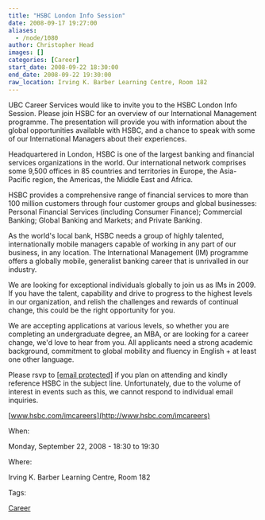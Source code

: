 ```yaml
---
title: "HSBC London Info Session"
date: 2008-09-17 19:27:00
aliases:
  - /node/1080
author: Christopher Head
images: []
categories: [Career]
start_date: 2008-09-22 18:30:00
end_date: 2008-09-22 19:30:00
raw_location: Irving K. Barber Learning Centre, Room 182
---
```


UBC Career Services would like to invite you to the HSBC London Info Session. Please join HSBC for an overview of our International Management programme. The presentation will provide you with information about the global opportunities available with HSBC, and a chance to speak with some of our International Managers about their experiences.

Headquartered in London, HSBC is one of the largest banking and financial services organizations in the world. Our international network comprises some 9,500 offices in 85 countries and territories in Europe, the Asia-Pacific region, the Americas, the Middle East and Africa.

HSBC provides a comprehensive range of financial services to more than 100 million customers through four customer groups and global businesses: Personal Financial Services (including Consumer Finance); Commercial Banking; Global Banking and Markets; and Private Banking.

As the world's local bank, HSBC needs a group of highly talented, internationally mobile managers capable of working in any part of our business, in any location. The International Management (IM) programme offers a globally mobile, generalist banking career that is unrivalled in our industry.

We are looking for exceptional individuals globally to join us as IMs in 2009. If you have the talent, capability and drive to progress to the highest levels in our organization, and relish the challenges and rewards of continual change, this could be the right opportunity for you.

We are accepting applications at various levels, so whether you are completing an undergraduate degree, an MBA, or are looking for a career change, we'd love to hear from you. All applicants need a strong academic background, commitment to global mobility and fluency in English + at least one other language.

Please rsvp to [\[email protected\]](/cdn-cgi/l/email-protection#a3c0c2d1c6c6d18dd0c6d1d5cac0c6d0e3d6c1c08dc0c2) if you plan on attending and kindly reference HSBC in the subject line. Unfortunately, due to the volume of interest in events such as this, we cannot respond to individual email inquiries.

[www.hsbc.com/imcareers](http://www.hsbc.com/imcareers)

When: 

Monday, September 22, 2008 - 18:30 to 19:30

Where: 

Irving K. Barber Learning Centre, Room 182

Tags: 

[Career](/career)
